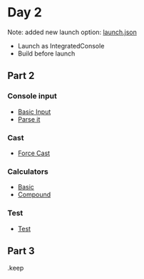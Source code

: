 # Day 2
Note: added new launch option: [launch.json](../../.vscode/launch.json)
- Launch as IntegratedConsole
- Build before launch

## Part 2

### Console input
- [Basic Input](./ConsoleInput.cs)
- [Parse it](./Parse.cs)

### Cast
- [Force Cast](./ForceCast.cs)

### Calculators
- [Basic](./BasicCalculator.cs)
- [Compound](./CompoundCalc.cs)

### Test
- [Test](./Day1_Exam2.cs)

## Part 3
.keep